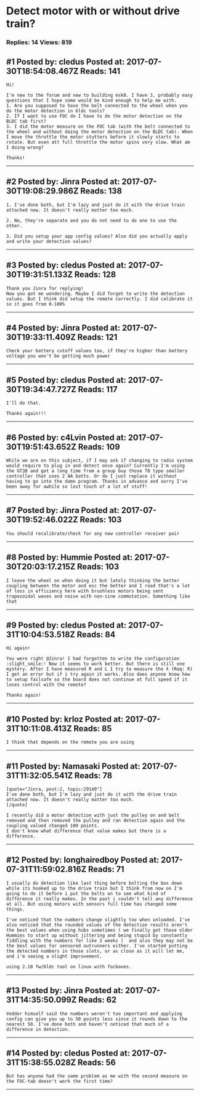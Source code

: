 # Detect motor with or without drive train?

### Replies: 14 Views: 819

## \#1 Posted by: cledus Posted at: 2017-07-30T18:54:08.467Z Reads: 141

```
Hi!

I'm new to the forum and new to building esk8. I have 3, probably easy questions that I hope some would be kind enough to help me with. 
1. Are you supposed to have the belt connected to the wheel when you do the motor detection in bldc tools?
2. If I want to use FOC do I have to do the motor detection on the BLDC tab first?
3. I did the motor measure on the FOC tab (with the belt connected to the wheel and without doing the motor detection on the BLDC tab). When I move the throttle the motor stutters before it slowly starts to rotate. But even att full throttle the motor spins very slow. What am I doing wrong?

Thanks!
```

---
## \#2 Posted by: Jinra Posted at: 2017-07-30T19:08:29.986Z Reads: 138

```
1. I've done both, but I'm lazy and just do it with the drive train attached now. It doesn't really matter too much.

2. No, they're separate and you do not need to do one to use the other.

3. Did you setup your app config values? Also did you actually apply and write your detection values?
```

---
## \#3 Posted by: cledus Posted at: 2017-07-30T19:31:51.133Z Reads: 128

```
Thank you Jinra for replying!
Now you got me wondering. Maybe I did forget to write the detection values. But I think did setup the remote correctly. I did calibrate it so it goes from 0-100%
```

---
## \#4 Posted by: Jinra Posted at: 2017-07-30T19:33:11.409Z Reads: 121

```
Check your battery cutoff values too, if they're higher than battery voltage you won't be getting much power
```

---
## \#5 Posted by: cledus Posted at: 2017-07-30T19:34:47.727Z Reads: 117

```
I'll do that. 

Thanks again!!!
```

---
## \#6 Posted by: c4Lvin Posted at: 2017-07-30T19:51:43.652Z Reads: 109

```
While we are on this subject, if I may ask if changing to radio system would require to plug in and detect once again? Currently I'm using the GT3B and got a long time from a group buy those TB type smaller controller that uses 2 AA batts. Or do I just replace it without having to go into the damn program. Thanks in advance and sorry I've been away for awhile so lost touch of a lot of stuff!
```

---
## \#7 Posted by: Jinra Posted at: 2017-07-30T19:52:46.022Z Reads: 103

```
You should recalibrate/check for any new controller receiver pair
```

---
## \#8 Posted by: Hummie Posted at: 2017-07-30T20:03:17.215Z Reads: 103

```
I leave the wheel on when doing it but lately thinking the better coupling between the motor and esc the better and I read that's a lot of loss in efficiency here with brushless motors being sent trapezoidal waves and noise with non-sine commutation. Something like that
```

---
## \#9 Posted by: cledus Posted at: 2017-07-31T10:04:53.518Z Reads: 84

```
Hi again!

You were right @Jinra! I had forgotten to write the configuration :slight_smile:! Now it seems to work better. But there is still one mystery. After I have measured R and L I try to measure the ƛ (Req: R) I get an error but if i try again it works. Also does anyone know how to setup failsafe so the board does not continue at full speed if it loses control with the remote? 

Thanks again!
```

---
## \#10 Posted by: krloz Posted at: 2017-07-31T10:11:08.413Z Reads: 85

```
I think that depends on the remote you are using
```

---
## \#11 Posted by: Namasaki Posted at: 2017-07-31T11:32:05.541Z Reads: 78

```
[quote="Jinra, post:2, topic:29140"]
I've done both, but I'm lazy and just do it with the drive train attached now. It doesn't really matter too much.
[/quote]

I recently did a motor detection with just the pulley on and belt removed and then removed the pulley and ran detection again and the coupling valued changed 100 points. 
I don't know what difference that value makes but there is a difference.
```

---
## \#12 Posted by: longhairedboy Posted at: 2017-07-31T11:59:02.816Z Reads: 71

```
I usually do detection like last thing before bolting the box down while its hooked up to the drive train but I think from now on I'm going to do it before i put the belts on to see what kind of difference it really makes. In the past i couldn't tell any difference at all. But using motors with sensors full time has changed some things. 

I've noticed that the numbers change slightly too when unloaded. I've also noticed that the rounded values of the detection results aren't the best values when using hubs sometimes ( we finally got those older Hummies to start up without jittering and being stupid by constantly fiddling with the numbers for like 3 weeks )  and also they may not be the best values for sensored outrunners either. I've started putting the detected numbers in those slots, or as close as it will let me, and i'm seeing a slight improvement. 

using 2.18 fw/bldc tool on linux with focboxes.
```

---
## \#13 Posted by: Jinra Posted at: 2017-07-31T14:35:50.099Z Reads: 62

```
Vedder himself said the numbers weren't too important and applying config can give you up to 50 points less since it rounds down to the nearest 50. I've done both and haven't noticed that much of a difference in detection.
```

---
## \#14 Posted by: cledus Posted at: 2017-07-31T15:38:55.028Z Reads: 56

```
But has anyone had the same problem as me with the second measure on the FOC-tab doesn't work the first time?
```

---
